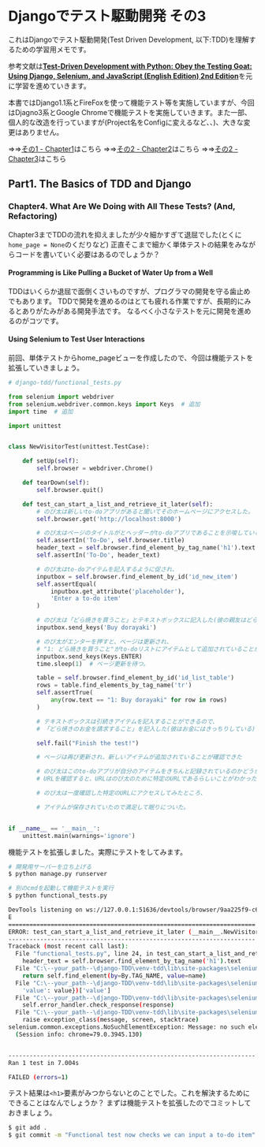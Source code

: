 # Djangoでテスト駆動開発 その3

これはDjangoでテスト駆動開発(Test Driven Development, 以下:TDD)を理解するための学習用メモです。

参考文献は[**Test-Driven Development with Python: Obey the Testing Goat: Using Django, Selenium, and JavaScript (English Edition) 2nd Edition**](https://www.amazon.co.jp/dp/B074HXXXLS/ref=dp-kindle-redirect?_encoding=UTF8&btkr=1)を元に学習を進めていきます。

本書ではDjango1.1系とFireFoxを使って機能テスト等を実施していますが、今回はDjagno3系とGoogle Chromeで機能テストを実施していきます。また一部、個人的な改造を行っていますが(Project名をConfigに変えるなど、、)、大きな変更はありません。

⇒⇒[その1 - Chapter1](https://qiita.com/komedaoic/items/dd7abd24961250208c7c)はこちら
⇒⇒[その2 - Chapter2](https://qiita.com/komedaoic/items/58dc509e8f681da73199)はこちら
⇒⇒[その2 - Chapter3](https://qiita.com/komedaoic/items/0057b55c8ba763bda6ca)はこちら

## Part1. The Basics of TDD and Django

### Chapter4. What Are We Doing with All These Tests? (And, Refactoring)

Chapter3までTDDの流れを抑えましたが少々細かすぎて退屈でした(とくに`home_page = None`のくだりなど)
正直そこまで細かく単体テストの結果をみながらコードを書いていく必要はあるのでしょうか？

#### Programming is Like Pulling a Bucket of Water Up from a Well

TDDはいくらか退屈で面倒くさいものですが、プログラマの開発を守る歯止めでもあります。
TDDで開発を進めるのはとても疲れる作業ですが、長期的にみるとありがたみがある開発手法です。
なるべく小さなテストを元に開発を進めるのがコツです。

#### Using Selenium to Test User Interactions

前回、単体テストからhome_pageビューを作成したので、今回は機能テストを拡張していきましょう。

```python
# django-tdd/functional_tests.py

from selenium import webdriver
from selenium.webdriver.common.keys import Keys  # 追加
import time  # 追加

import unittest


class NewVisitorTest(unittest.TestCase):

    def setUp(self):
        self.browser = webdriver.Chrome()

    def tearDown(self):
        self.browser.quit()

    def test_can_start_a_list_and_retrieve_it_later(self):
        # のび太は新しいto-doアプリがあると聞いてそのホームページにアクセスした。
        self.browser.get('http://localhost:8000')

        # のび太はページのタイトルがとヘッダーがto-doアプリであることを示唆していることを確認した。
        self.assertIn('To-Do', self.browser.title)
        header_text = self.browser.find_element_by_tag_name('h1').text
        self.assertIn('To-Do', header_text)

        # のび太はto-doアイテムを記入するように促され、
        inputbox = self.browser.find_element_by_id('id_new_item')
        self.assertEqual(
            inputbox.get_attribute('placeholder'),
            'Enter a to-do item'
        )

        # のび太は「どら焼きを買うこと」とテキストボックスに記入した(彼の親友はどら焼きが大好き)
        inputbox.send_keys('Buy dorayaki')

        # のび太がエンターを押すと、ページは更新され、
        # "1: どら焼きを買うこと"がto-doリストにアイテムとして追加されていることがわかった
        inputbox.send_keys(Keys.ENTER)
        time.sleep(1)  # ページ更新を待つ。

        table = self.browser.find_element_by_id('id_list_table')
        rows = table.find_elements_by_tag_name('tr')
        self.assertTrue(
            any(row.text == "1: Buy dorayaki" for row in rows)
        )

        # テキストボックスは引続きアイテムを記入することができるので、
        # 「どら焼きのお金を請求すること」を記入した(彼はお金にはきっちりしている)

        self.fail("Finish the test!")

        # ページは再び更新され、新しいアイテムが追加されていることが確認できた

        # のび太はこのto-doアプリが自分のアイテムをきちんと記録されているのかどうかが気になり、
        # URLを確認すると、URLはのび太のために特定のURLであるらしいことがわかった

        # のび太は一度確認した特定のURLにアクセスしてみたところ、

        # アイテムが保存されていたので満足して眠りについた。


if __name__ == '__main__':
    unittest.main(warnings='ignore')
```

機能テストを拡張しました。実際にテストをしてみます。

```sh
# 開発用サーバーを立ち上げる
$ python manage.py runserver

# 別のcmdを起動して機能テストを実行
$ python functional_tests.py

DevTools listening on ws://127.0.0.1:51636/devtools/browser/9aa225f9-c6e8-4119-ac2a-360d76473962
E
======================================================================
ERROR: test_can_start_a_list_and_retrieve_it_later (__main__.NewVisitorTest)
----------------------------------------------------------------------
Traceback (most recent call last):
  File "functional_tests.py", line 24, in test_can_start_a_list_and_retrieve_it_later
    header_text = self.browser.find_element_by_tag_name('h1').text
  File "C:\--your_path--\django-TDD\venv-tdd\lib\site-packages\selenium\webdriver\remote\webdriver.py", line 530, in find_element_by_tag_name
    return self.find_element(by=By.TAG_NAME, value=name)
  File "C:\--your_path--\django-TDD\venv-tdd\lib\site-packages\selenium\webdriver\remote\webdriver.py", line 978, in find_element
    'value': value})['value']
  File "C:\--your_path--\django-TDD\venv-tdd\lib\site-packages\selenium\webdriver\remote\webdriver.py", line 321, in execute
    self.error_handler.check_response(response)
  File "C:\--your_path--\django-TDD\venv-tdd\lib\site-packages\selenium\webdriver\remote\errorhandler.py", line 242, in check_response
    raise exception_class(message, screen, stacktrace)
selenium.common.exceptions.NoSuchElementException: Message: no such element: Unable to locate element: {"method":"css selector","selector":"h1"}
  (Session info: chrome=79.0.3945.130)


----------------------------------------------------------------------
Ran 1 test in 7.004s

FAILED (errors=1)
```

テスト結果は`<h1>`要素がみつからないとのことでした。これを解決するためにできることはなんでしょうか？
まずは機能テストを拡張したのでコミットしておきましょう。

```sh
$ git add .
$ git commit -m "Functional test now checks we can input a to-do item"
```


